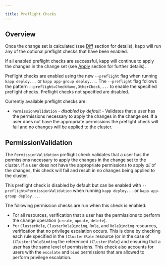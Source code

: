 ```yaml
---

title: Preflight Checks
---
```


## Overview

Once the change set is calculated (see [Diff](diff.md) section for details), kapp will run any of the optional preflight checks that have been enabled.

If all enabled preflight checks are successful, kapp will continue to apply the changes in the change set (see [Apply](apply.md) section for further details).

Preflight checks are enabled using the new `--preflight` flag when running `kapp deploy...` or `kapp app-group deploy...`. The `--preflight` flag follows the pattern `--preflight=CheckName,OtherCheck,...` to enable the specified preflight checks. Preflight checks not specified are disabled.

Currently available preflight checks are:
- `PermissionValidation` - *disabled by default* - Validates that a user has the permissions necessary to apply the changes in the change set. If a user does not have the appropriate permissions the preflight check will fail and no changes will be applied to the cluster.

## PermissionValidation

The `PermissionValidation` preflight check validates that a user has the permissions necessary to apply the changes in the change set to the cluster. If a user does not have the appropriate permissions to apply *all* of the changes, this check will fail and result in no changes being applied to the cluster.

This preflight check is disabled by default but can be enabled with `--preflight=PermissionValidation` when running `kapp deploy...` or `kapp app-group deploy...`.

The following permission checks are run when this check is enabled:
- For all resources, verification that a user has the permissions to perform the change operation (`create`, `update`, `delete`).
- For `ClusterRole`, `ClusterRoleBinding`, `Role`, and `RoleBinding` resources, verification that no privilege escalation occurs. This is done by checking each rule specified in the `(Cluster)Role` resource (or in the case of `(Cluster)RoleBinding` the referenced `(Cluster)Role`) and ensuring that a user has the same level of permissions. This check also accounts for users with the `escalate` and `bind` permissions that are allowed to perform privilege escalation.
